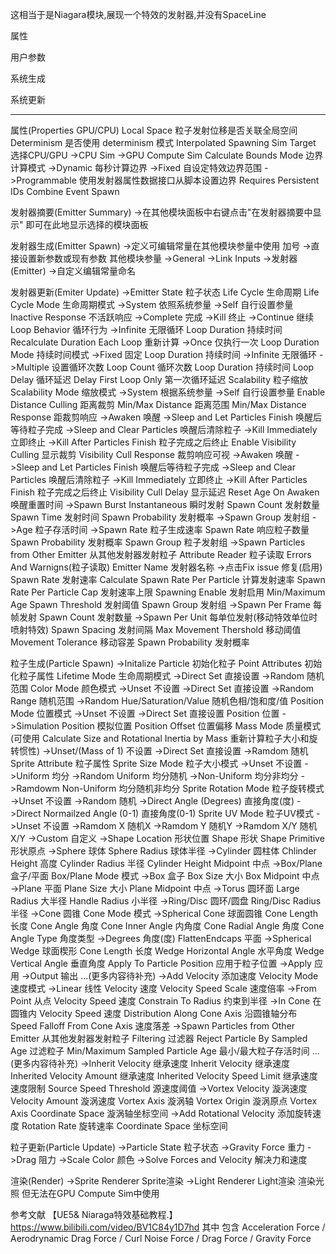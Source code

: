 这相当于是Niagara模块,展现一个特效的发射器,并没有SpaceLine


属性

用户参数

系统生成

系统更新

---

属性(Properties GPU/CPU)
    Local Space 粒子发射位移是否关联全局空间
    Determinism   是否使用 determinism 模式
    Interpolated Spawning
    Sim Target    选择CPU/GPU
        ->CPU Sim
        ->GPU Compute Sim
    Calculate Bounds Mode  边界计算模式
        ->Dynamic         每秒计算边界
        ->Fixed           自设定特效边界范围
        ->Programmable    使用发射器属性数据接口从脚本设置边界
    Requires Persistent IDs
    Combine Event Spawn

发射器摘要(Emitter Summary) ->在其他模块面板中右键点击"在发射器摘要中显示" 即可在此地显示选择的模块面板

发射器生成(Emitter Spawn) ->定义可编辑常量在其他模块参量中使用
    加号 ->直接设置新参数或现有参数
    其他模块参量 ->General ->Link Inputs ->发射器(Emitter) ->自定义编辑常量命名

发射器更新(Emiter Update)
->Emitter State  粒子状态
    Life Cycle   生命周期
        Life Cycle Mode   生命周期模式
            ->System   依照系统参量
            ->Self     自行设置参量
        Inactive Response  不活跃响应
            ->Complete  完成
            ->Kill      终止
            ->Continue  继续
        Loop Behavior       循环行为
            ->Infinite 无限循环
                Loop Duration 持续时间
                Recalculate Duration Each Loop 重新计算
            ->Once     仅执行一次
                Loop Duration Mode 持续时间模式
                    ->Fixed 固定
                        Loop Duration 持续时间
                    ->Infinite 无限循环
            ->Multiple 设置循环次数
                Loop Count 循环次数
                Loop Duration  持续时间
        Loop Delay  循环延迟
        Delay First Loop Only 第一次循环延迟
    Scalability  粒子缩放
        Scalability Mode  缩放模式
            ->System      根据系统参量
            ->Self        自行设置参量
                Enable Distance Culling  距离裁剪
                    Min/Max Distance  距离范围
                    Min/Max Distance Response   距裁剪响应
                        ->Awaken                           唤醒
                        ->Sleep and Let Particles Finish   唤醒后等待粒子完成
                        ->Sleep and Clear Particles        唤醒后清除粒子
                        ->Kill Immediately                 立即终止
                        ->Kill After Particles Finish      粒子完成之后终止
                Enable Visibility Culling 显示裁剪
                    Visibility Cull Response    裁剪响应可视
                        ->Awaken                           唤醒
                        ->Sleep and Let Particles Finish   唤醒后等待粒子完成
                        ->Sleep and Clear Particles        唤醒后清除粒子
                        ->Kill Immediately                 立即终止
                        ->Kill After Particles Finish      粒子完成之后终止
                    Visibility Cull Delay 显示延迟
                Reset Age On Awaken  唤醒重置时间
->Spawn Burst Instantaneous 瞬时发射
    Spawn Count 发射数量
    Spawn Time 发射时间
    Spawn Probability 发射概率
        ->Spawn Group    发射组
        ->Age 粒子存活时间
->Spawn Rate 粒子生成速率
    Spawn Rate 响应粒子数量
    Spawn Probability 发射概率
    Spawn Group 粒子发射组
->Spawn Particles from Other Emitter 从其他发射器发射粒子
    Attribute Reader  粒子读取
        Errors And Warnigns(粒子读取)
            Emitter Name  发射器名称
            ->点击Fix issue 修复(启用)
        Spawn Rate       发射速率
        Calculate Spawn Rate Per Particle   计算发射速率
        Spawn Rate Per Particle Cap   发射速率上限
        Spawning Enable   发射启用
        Min/Maximum Age Spawn Threshold   发射阈值
        Spawn Group       发射组
->Spawn Per Frame 每帧发射
    Spawn Count   发射数量
->Spawn Per Unit 每单位发射(移动特效单位时喷射特效)
    Spawn Spacing   发射间隔
    Max Movement Thershold  移动阈值
    Movement Tolerance   移动容差
    Spawn Probability   发射概率

粒子生成(Particle Spawn)
->Initalize Particle   初始化粒子
    Point Attributes   初始化粒子属性
        Lifetime Mode   生命周期模式
            ->Direct Set   直接设置
            ->Random       随机范围
        Color Mode  颜色模式
            ->Unset                        不设置
            ->Direct Set                   直接设置
            ->Random Range                 随机范围
            ->Random Hue/Saturation/Value  随机色相/饱和度/值
        Position Mode  位置模式
            ->Unset                        不设置
            ->Direct Set                   直接设置
                Position                   位置
            ->Simulation Position          模拟位置
                Position Offset            位置偏移
        Mass Mode  质量模式 (可使用 Calculate Size and Rotational Inertia by Mass 重新计算粒子大小和旋转惯性)
            ->Unset/(Mass of 1)  不设置
            ->Direct Set  直接设置
            ->Ramdom    随机
    Sprite Attribute   粒子属性
        Sprite Size Mode  粒子大小模式
            ->Unset  不设置
            ->Uniform  均分
            ->Random Uniform  均分随机
            ->Non-Uniform  均分非均分
            ->Ramdowm Non-Uniform  均分随机非均分
        Sprite Rotation Mode  粒子旋转模式
            ->Unset  不设置
            ->Random  随机
            ->Direct Angle (Degrees)  直接角度(度)
            ->Direct Normailzed Angle (0-1)  直接角度(0-1)
        Sprite UV Mode 粒子UV模式
            ->Unset  不设置
            ->Ramdom X  随机X
            ->Ramdom Y  随机Y
            ->Ramdom X/Y  随机X/Y
            ->Custom  自定义
->Shape Location 形状位置
    Shape   形状
        Shape Primitive  形状原点
            ->Sphere  球体
                Sphere Radius  球体半径
            ->Cylinder 圆柱体
                Chlinder Height 高度
                Cylinder Radius 半径
                Cylinder Height Midpoint 中点
            ->Box/Plane  盒子/平面
                Box/Plane Mode 模式
                    ->Box 盒子
                        Box Size 大小
                        Box Midpoint 中点
                    ->Plane 平面
                        Plane Size 大小
                        Plane Midpoint 中点
            ->Torus 圆环面
                Large Radius 大半径
                Handle Radius 小半径
            ->Ring/Disc 圆环/圆盘
                Ring/Disc Radius 半径
            ->Cone 圆锥
                Cone Mode 模式
                    ->Spherical Cone  球面圆锥
                        Cone Length 长度
                        Cone Angle 角度
                        Cone Inner Angle 内角度
                        Cone Radial Angle 角度
                        Cone Angle Type   角度类型
                            ->Degrees  角度(度)
                        FlattenEndcaps 平面
                    ->Spherical Wedge 球面楔形
                        Cone Length 长度
                        Wedge Horizontal Angle 水平角度
                        Wedge Vertical Angle 垂直角度
        Apply To Particle Position  应用于粒子位置
            ->Apply    应用
            ->Output  输出
    ...(更多内容待补充)
->Add Velocity 添加速度
    Velocity Mode  速度模式
        ->Linear  线性
            Velocity  速度
            Velocity Speed Scale 速度倍率
        ->From Point 从点
            Velocity Speed 速度
            Constrain To Radius 约束到半径
        ->In Cone 在圆锥内
            Velocity Speed 速度
            Distribution Along Cone Axis 沿圆锥轴分布
            Speed Falloff From Cone Axis 速度落差
->Spawn Particles from Other Emitter 从其他发射器发射粒子
    Filtering  过滤器
    Reject Particle By Sampled Age   过滤粒子
    Min/Maximum Sampled Particle Age   最小/最大粒子存活时间
    ...(更多内容待补充)
->Inherit Velocity  继承速度
    Inherit Velocity  继承速度
        Inherited Velocity Amount 继承速度
        Inherited Velocity Speed Limit 继承速度速度限制
        Source Speed Threshold 源速度阈值
->Vortex Velocity 漩涡速度
    Velocity Amount 漩涡速度
    Vortex Axis 漩涡轴
    Vortex Origin 漩涡原点
    Vortex Axis Coordinate Space 漩涡轴坐标空间
->Add Rotational Velocity 添加旋转速度
    Rotation Rate 旋转速率
    Coordinate Space 坐标空间

粒子更新(Particle Update)
->Particle State  粒子状态
->Gravity Force 重力
->Drag  阻力
->Scale Color 颜色
->Solve Forces and Velocity 解决力和速度

渲染(Render)
->Sprite Renderer Sprite渲染
->Light Renderer Light渲染
    渲染光照 但无法在GPU Compute Sim中使用

  
参考文献 【UE5& Niaraga特效基础教程.】 https://www.bilibili.com/video/BV1C84y1D7hd
其中 包含 Acceleration Force / Aerodrynamic Drag Force / Curl Noise Force / Drag Force / Gravity Force
